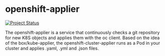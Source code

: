 # openshift-applier

[![Project Status](http://opensource.box.com/badges/active.svg)](http://opensource.box.com/badges)

The openshift-applier is a service that continuously checks a git repository for new K8S objects and applies them with the oc client.
Based on the idea of the box/kube-applier, the openshift-cluster-applier runs as a Pod in your cluster and applies .yaml, .yml and .json files.
